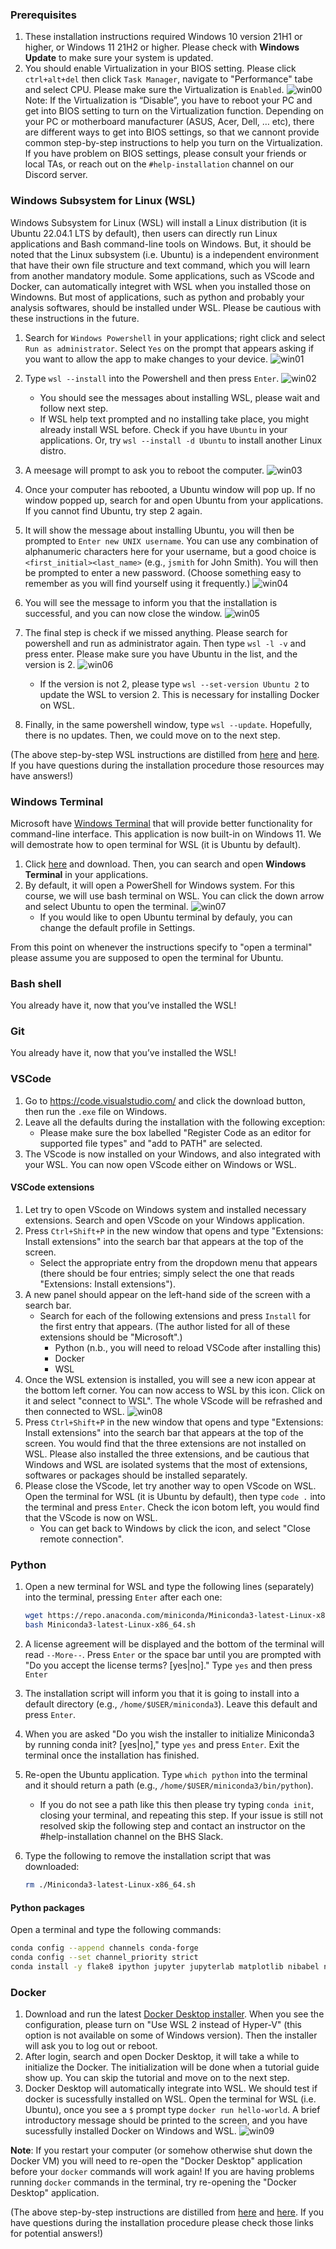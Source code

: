 ### Prerequisites

1. These installation instructions required Windows 10 version 21H1 or higher, or Windows 11 21H2 or higher. Please check with **Windows Update** to make sure your system is updated.
2. You should enable Virtualization in your BIOS setting. Please click `ctrl+alt+del` then click `Task Manager`, navigate to "Performance" tabe and select CPU. Please make sure the Virtualization is `Enabled`.
   ![win00](win00.png)
   Note: If the Virtualization is “Disable”, you have to reboot your PC and get into BIOS setting to turn on the Virtualization function. Depending on your PC or motherboard manufacturer (ASUS, Acer, Dell, … etc), there are different ways to get into BIOS settings, so that we cannont provide common step-by-step instructions to help you turn on the Virtualization. If you have problem on BIOS settings, please consult your friends or local TAs, or reach out on the `#help-installation` channel on our Discord server.

### Windows Subsystem for Linux (WSL)
Windows Subsystem for Linux (WSL) will install a Linux distribution (it is Ubuntu 22.04.1 LTS by default), then users can directly run Linux applications and Bash command-line tools on Windows. But, it should be noted that the Linux subsystem (i.e. Ubuntu) is a independent environment that have their own file structure and text command, which you will learn from another mandatory module. Some applications, such as VScode and Docker, can automatically integret with WSL when you installed those on Windowns. But most of applications, such as python and probably your analysis softwares, should be installed under WSL. Please be cautious with these instructions in the future.

1. Search for `Windows Powershell` in your applications; right click and select `Run as administrator`.
   Select `Yes` on the prompt that appears asking if you want to allow the app to make changes to your device.
   ![win01](win01.png)

2. Type `wsl --install` into the Powershell and then press `Enter`.
   ![win02](win02.png)
   - You should see the messages about installing WSL, please wait and follow next step.
   - If WSL help text prompted and no installing take place, you might already install WSL before. Check if you have `Ubuntu` in your applications. Or, try `wsl --install -d Ubuntu` to install another Linux distro. 

3. A meesage will prompt to ask you to reboot the computer. 
   ![win03](win03.png)
4. Once your computer has rebooted, a Ubuntu window will pop up. If no window popped up, search for and open Ubuntu from your applications. If you cannot find Ubuntu, try step 2 again.
5. It will show the message about installing Ubuntu, you will then be prompted to `Enter new UNIX username`. You can use any combination of alphanumeric characters here for your username, but a good choice is `<first_initial><last_name>` (e.g., `jsmith` for John Smith). You will then be prompted to enter a new password. (Choose something easy to remember as you will find yourself using it frequently.)
   ![win04](win04.png)
6. You will see the message to inform you that the installation is successful, and you can now close the window.
   ![win05](win05.png)
7. The final step is check if we missed anything. Please search for powershell and run as administrator again. Then type `wsl -l -v` and press enter. Please make sure you have Ubuntu in the list, and the version is 2. 
   ![win06](win06.png)
   - If the version is not 2, please type `wsl --set-version Ubuntu 2` to update the WSL to version 2. This is necessary for installing Docker on WSL.
8. Finally, in the same powershell window, type `wsl --update`. Hopefully, there is no updates. Then, we could move on to the next step.

(The above step-by-step WSL instructions are distilled from [here](https://learn.microsoft.com/en-us/windows/wsl/install) and [here](https://learn.microsoft.com/en-us/windows/wsl/install-manual).
If you have questions during the installation procedure those resources may have answers!)

### Windows Terminal
Microsoft have [Windows Terminal](https://aka.ms/terminal) that will provide better functionality for command-line interface. This application is now built-in on Windows 11. We will demostrate how to open terminal for WSL (it is Ubuntu by default).

1. Click [here]((https://aka.ms/terminal)) and download. Then, you can search and open **Windows Terminal** in your applications.
2. By default, it will open a PowerShell for Windows system. For this course, we will use bash terminal on WSL. You can click the down arrow and select Ubuntu to open the terminal. 
   ![win07](win07.png)
   - If you would like to open Ubuntu terminal by defauly, you can change the default profile in Settings.

From this point on whenever the instructions specify to "open a terminal" please assume you are supposed to open the terminal for Ubuntu.

### Bash shell

You already have it, now that you’ve installed the WSL!

### Git

You already have it, now that you’ve installed the WSL!

### VSCode

1. Go to https://code.visualstudio.com/ and click the download button, then run the `.exe` file on Windows.
2. Leave all the defaults during the installation with the following exception:
   - Please make sure the box labelled "Register Code as an editor for supported file types" and "add to PATH" are selected.
3. The VScode is now installed on your Windows, and also integrated with your WSL. You can now open VScode either on Windows or WSL.

#### VSCode extensions

1. Let try to open VScode on Windows system and installed necessary extensions. Search and open VScode on your Windows application.
2. Press `Ctrl+Shift+P` in the new window that opens and type "Extensions: Install extensions" into the search bar that appears at the top of the screen.
   - Select the appropriate entry from the dropdown menu that appears (there should be four entries; simply select the one that reads "Extensions: Install extensions").
3. A new panel should appear on the left-hand side of the screen with a search bar. 
   - Search for each of the following extensions and press `Install` for the first entry that appears. (The author listed for all of these extensions should be "Microsoft".)
     - Python (n.b., you will need to reload VSCode after installing this)
     - Docker
     - WSL
4. Once the WSL extension is installed, you will see a new icon appear at the bottom left corner. You can now access to WSL by this icon. Click on it and select "connect to WSL". The whole VScode will be refrashed and then connected to WSL.
   ![win08](win08.png)
5. Press `Ctrl+Shift+P` in the new window that opens and type "Extensions: Install extensions" into the search bar that appears at the top of the screen. You would find that the three extensions are not installed on WSL. Please also installed the three extensions, and be cautious that Windows and WSL are isolated systems that the most of extensions, softwares or packages should be installed separately.
6. Please close the VScode, let try another way to open VScode on WSL. Open the terminal for WSL (it is Ubuntu by default), then type `code .` into the terminal and press `Enter`. Check the icon botom left, you would find that the VScode is now on WSL.
   - You can get back to Windows by click the icon, and select "Close remote connection".

### Python

1. Open a new terminal for WSL and type the following lines (separately) into the terminal, pressing `Enter` after each one:

   ``` bash
   wget https://repo.anaconda.com/miniconda/Miniconda3-latest-Linux-x86_64.sh
   bash Miniconda3-latest-Linux-x86_64.sh
   ```

2. A license agreement will be displayed and the bottom of the terminal will read `--More--`.
   Press `Enter` or the space bar until you are prompted with "Do you accept the license terms? [yes|no]."
   Type `yes` and then press `Enter`
3. The installation script will inform you that it is going to install into a default directory (e.g., `/home/$USER/miniconda3`).
   Leave this default and press `Enter`.
4. When you are asked "Do you wish the installer to initialize Miniconda3 by running conda init? [yes|no]," type `yes` and press `Enter`.
   Exit the terminal once the installation has finished.
5. Re-open the Ubuntu application.
   Type `which python` into the terminal and it should return a path (e.g., `/home/$USER/miniconda3/bin/python`).
   - If you do not see a path like this then please try typing `conda init`, closing your terminal, and repeating this step.
     If your issue is still not resolved skip the following step and contact an instructor on the #help-installation channel on the BHS Slack.
6. Type the following to remove the installation script that was downloaded:

   ``` bash
   rm ./Miniconda3-latest-Linux-x86_64.sh
   ```

#### Python packages

Open a terminal and type the following commands:

``` bash
conda config --append channels conda-forge
conda config --set channel_priority strict
conda install -y flake8 ipython jupyter jupyterlab matplotlib nibabel nilearn numpy pandas scipy seaborn
```

### Docker

1.  Download and run the latest [Docker Desktop installer](https://docs.docker.com/desktop/install/windows-install/). When you see the configuration, please turn on "Use WSL 2 instead of Hyper-V" (this option is not available on some of Windows version). Then the installer will ask you to log out or reboot.
2.  After login, search and open Docker Desktop, it will take a while to initialize the Docker. The initialization will be done when a tutorial guide show up. You can skip the tutorial and move on to the next step.
3.  Docker Desktop will automatically integrate into WSL. We should test if docker is sucessfully installed on WSL. Open the terminal for WSL (i.e. Ubuntu), once you see a `$` prompt type `docker run hello-world`. A brief introductory message should be printed to the screen, and you have sucessfully installed Docker on Windows and WSL.
   ![win09](win09.png)

**Note**: If you restart your computer (or somehow otherwise shut down the Docker VM) you will need to re-open the "Docker Desktop" application before your `docker` commands will work again!
If you are having problems running `docker` commands in the terminal, try re-opening the "Docker Desktop" application.

(The above step-by-step instructions are distilled from [here](https://docs.docker.com/desktop/install/windows-install/) and [here](https://learn.microsoft.com/en-us/windows/wsl/tutorials/wsl-containers).
If you have questions during the installation procedure please check those links for potential answers!)
